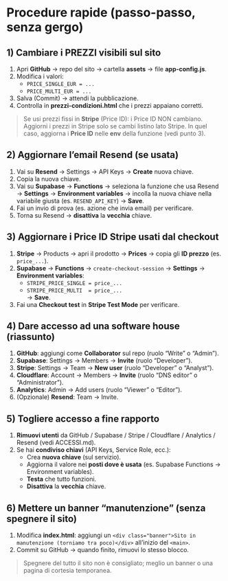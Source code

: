 # Procedure rapide (passo-passo, senza gergo)

## 1) Cambiare i PREZZI visibili sul sito
1. Apri **GitHub** → repo del sito → cartella **assets** → file **app-config.js**.
2. Modifica i valori:  
   - `PRICE_SINGLE_EUR = ...`  
   - `PRICE_MULTI_EUR = ...`
3. Salva (Commit) → attendi la pubblicazione.
4. Controlla in **prezzi-condizioni.html** che i prezzi appaiano corretti.

> Se usi prezzi fissi in **Stripe** (Price ID): i Price ID NON cambiano. Aggiorni i prezzi in Stripe solo se cambi listino lato Stripe. In quel caso, aggiorna i **Price ID** nelle **env** della funzione (vedi punto 3).

## 2) Aggiornare l’email Resend (se usata)
1. Vai su **Resend** → Settings → API Keys → **Create** nuova chiave.  
2. Copia la nuova chiave.
3. Vai su **Supabase** → **Functions** → seleziona la funzione che usa Resend → **Settings** → **Environment variables** → incolla la nuova chiave nella variabile giusta (es. `RESEND_API_KEY`) → **Save**.
4. Fai un invio di prova (es. azione che invia email) per verificare.
5. Torna su Resend → **disattiva** la **vecchia** chiave.

## 3) Aggiornare i Price ID Stripe usati dal checkout
1. **Stripe** → Products → apri il prodotto → **Prices** → copia gli **ID prezzo** (es. `price_...`).
2. **Supabase** → **Functions** → `create-checkout-session` → **Settings** → **Environment variables**:  
   - `STRIPE_PRICE_SINGLE = price_...`  
   - `STRIPE_PRICE_MULTI  = price_...`  
   → **Save**.
3. Fai una **Checkout test** in **Stripe Test Mode** per verificare.

## 4) Dare accesso ad una software house (riassunto)
1. **GitHub**: aggiungi come **Collaborator** sul repo (ruolo “Write” o “Admin”).  
2. **Supabase**: Settings → Members → **Invite** (ruolo “Developer”).  
3. **Stripe**: Settings → Team → **New user** (ruolo “Developer” o “Analyst”).  
4. **Cloudflare**: Account → Members → **Invite** (ruolo “DNS editor” o “Administrator”).  
5. **Analytics**: Admin → Add users (ruolo “Viewer” o “Editor”).  
6. (Opzionale) **Resend**: Team → Invite.

## 5) Togliere accesso a fine rapporto
1. **Rimuovi utenti** da GitHub / Supabase / Stripe / Cloudflare / Analytics / Resend (vedi ACCESSI.md).  
2. Se hai **condiviso chiavi** (API Keys, Service Role, ecc.):
   - Crea **nuova chiave** (sul servizio).
   - Aggiorna il valore nei **posti dove è usata** (es. Supabase Functions → Environment variables).
   - **Testa** che tutto funzioni.
   - **Disattiva** la **vecchia** chiave.

## 6) Mettere un banner “manutenzione” (senza spegnere il sito)
1. Modifica **index.html**: aggiungi un `<div class="banner">Sito in manutenzione (torniamo tra poco)</div>` all’inizio del `<main>`.  
2. Commit su GitHub → quando finito, rimuovi lo stesso blocco.

> Spegnere del tutto il sito non è consigliato; meglio un banner o una pagina di cortesia temporanea.
